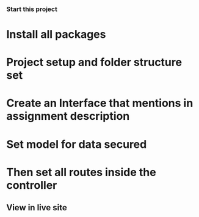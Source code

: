 ### Start this project 
# Install all packages 
# Project setup and folder structure set
# Create an Interface that mentions in assignment description
# Set model for data secured 
# Then set all routes inside the controller 

## View in live site
